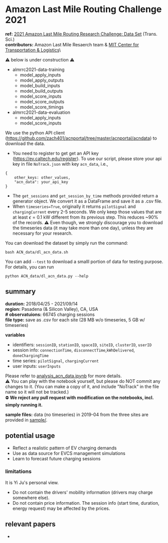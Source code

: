 # Amazon Last Mile Routing Challenge 2021

**ref:** [2021 Amazon Last Mile Routing Research Challenge: Data Set](https://doi.org/10.1287/trsc.2022.1173) (Trans. Sci.)\
**contributors:** Amazon Last Mile Resaerch team & [MIT Center for Transportation & Logistics](https://ctl.mit.edu/)\

:warning: below is under construction :warning:

- almrrc2021-data-training
  - model_apply_inputs
  - model_apply_outputs
  - model_build_inputs
  - model_build_outputs
  - model_score_inputs
  - model_score_outputs
  - model_score_timings
- almrrc2021-data-evaluation
  - model_apply_inputs
  - model_score_inputs



We use the python API client (https://github.com/zach401/acnportal/tree/master/acnportal/acndata) to download the data.
- You need to register to get get an API key (https://ev.caltech.edu/register). To use our script, please store your api key in file `NoTrack.json` with key `acn_data`, i.e.,
```
{
    other_keys: other_values,
    "acn_data": your_api_key
}
```
- The `get_sessions` and `get_session_by_time` methods provided return a generator object. We convert it as a DataFrame and save it as a .csv file.
- When `timeseries=True`, originally it returns `pilotSignal` and `chargingCurrent` every 2-5 seconds. We only keep those values that are at least $\epsilon=0.1$ kW different from its previous step. This reduces ~90% of the records. :warning: Even though, we strongly discourage you to download the timeseries data (it may take more than one day), unless they are necessary for your research.

You can download the dataset by simply run the command:
```
bash ACN_data/dl_acn_data.sh
```
You can add ``--test`` to download a smalll portion of data for testing purpose. For details, you can run
```
python ACN_data/dl_acn_data.py --help
```

## summary
**duration:** 2018/04/25 - 2021/09/14\
**region:** Pasadena (& Silicon Valley), CA, USA\
**# observatuions:** 66745 charging sessions\
**file type:** save as .csv for each site (28 MB w/o timeseries, 5 GB w/ timeseries)

**variables**
- identifiers: `sessionID`, `stationID`, `spaceID`, `siteID`, `clusterID`, `userID`
- session info: `connectionTime`, `disconnectTime`,`kWhDelivered`, `doneChargingTime`
- time series: `pilotSignal`, `chargingCurrent`
- user inputs: `userInputs`

Please refer to [analysis_acn_data.ipynb](analysis_acn_data.ipynb) for more details.\
:warning: You can play with the notebook yourself, but please do NOT commit any changes to it. (You can make a copy of it, and include "NoTrack" in the file name so it will not be tracked.)\
:no_entry: **We reject any pull request with modification on the notebooks, incl. simply running it.**

**sample files:** data (no timeseries) in 2019-04 from the three sites are provided in [sample/](sample/).

## potential usage
- Reflect a realistic pattern of EV charging demands
- Use as data source for EVCS management simulations
- Learn to forecast future charging sessions
### limitations
It is Yi Ju's personal view.
- Do not contain the drivers' mobility information (drivers may charge somewhere else).
- Do not contain price information. The session info (start time, duration, energy request) may be affected by the prices.


## relevant papers
- 